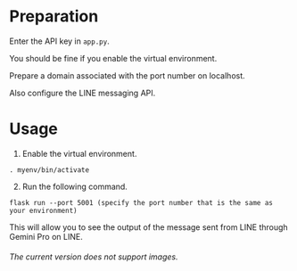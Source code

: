 # Preparation
Enter the API key in `app.py`.

You should be fine if you enable the virtual environment.

Prepare a domain associated with the port number on localhost.

Also configure the LINE messaging API.

# Usage
1. Enable the virtual environment.
```
. myenv/bin/activate
```
2. Run the following command.
```
flask run --port 5001 (specify the port number that is the same as your environment)
```
This will allow you to see the output of the message sent from LINE through Gemini Pro on LINE.
###### The current version does not support images.
